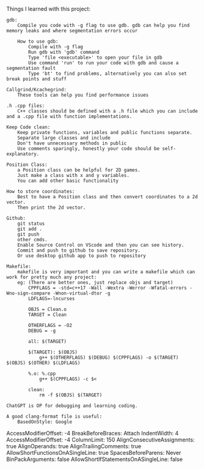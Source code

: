 Things I learned with this project: 

    gdb: 
        Compile you code with -g flag to use gdb. gdb can help you find memory leaks and where segmentation errors occur

        How to use gdb: 
            Compile with -g flag
            Run gdb with 'gdb' command
            Type 'file <executable>' to open your file in gdb
            Use command 'run' to run your code with gdb and cause a segmentation fault
            Type 'bt' to find problems, alternatively you can also set break points and stuff

    Callgrind/Kcachegrind: 
        These tools can help you find performance issues
    
    .h .cpp files: 
        C++ classes should be defined with a .h file which you can include and a .cpp file with function implementations. 
    
    Keep Code clean: 
        Keep private functions, variables and public functions separate. 
        Separate large classes and include 
        Don't have unnecessary methods in public
        Use comments sparingly, honestly your code should be self-explanatory. 
    
    Position Class: 
        a Position class can be helpful for 2D games. 
        Just make a class with x and y variables. 
        You can add other basic functionality
    
    How to store coordinates: 
        Best to have a Position class and then convert coordinates to a 2d vector. 
        Then print the 2d vector. 
    
    Github: 
        git status 
        git add .
        git push 
        other cmds. 
        Enable Source Control on VScode and then you can see history. 
        Commit and push to github to save repository. 
        Or use desktop github app to push to repository

    Makefile: 
        makefile is very important and you can write a makefile which can work for pretty much any project: 
        eg: (There are better ones, just replace objs and target)
            CPPFLAGS = -std=c++17 -Wall -Wextra -Werror -Wfatal-errors -Wno-sign-compare -Wnon-virtual-dtor -g
            LDFLAGS=-lncurses

            OBJS = Clean.o
            TARGET = Clean

            OTHERFLAGS = -O2
            DEBUG = -g

            all: $(TARGET)

            $(TARGET): $(OBJS)
                g++ $(OTHERFLAGS) $(DEBUG) $(CPPFLAGS) -o $(TARGET) $(OBJS) $(OTHER) $(LDFLAGS) 

            %.o: %.cpp
                g++ $(CPPFLAGS) -c $<

            clean:
                rm -f $(OBJS) $(TARGET)
    
    ChatGPT is OP for debugging and learning coding. 
    
    A good clang-format file is useful: 
        BasedOnStyle: Google
AccessModifierOffset: -4
BreakBeforeBraces: Attach
IndentWidth: 4
AccessModifierOffset: -4
ColumnLimit: 150
AlignConsecutiveAssignments: true
AlignOperands: true
AlignTrailingComments: true
AllowShortFunctionsOnASingleLine: true
SpacesBeforeParens: Never
BinPackArguments: false
AllowShortIfStatementsOnASingleLine: false


